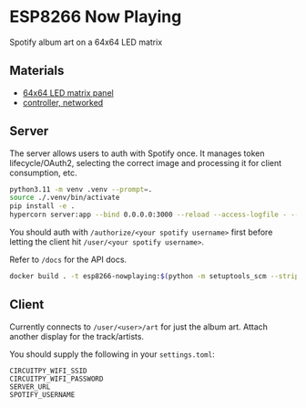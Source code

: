 # ESP8266 Now Playing

Spotify album art on a 64x64 LED matrix

## Materials

* [64x64 LED matrix panel](https://www.adafruit.com/product/5362)
* [controller, networked](https://www.adafruit.com/product/4745)

## Server

The server allows users to auth with Spotify once. It manages token
lifecycle/OAuth2, selecting the correct image and processing it for client
consumption, etc.

```sh
python3.11 -m venv .venv --prompt=.
source ./.venv/bin/activate
pip install -e .
hypercorn server:app --bind 0.0.0.0:3000 --reload --access-logfile - --log-file -
```

You should auth with `/authorize/<your spotify username>` first before letting
the client hit `/user/<your spotify username>`.

Refer to `/docs` for the API docs.

```sh
docker build . -t esp8266-nowplaying:$(python -m setuptools_scm --strip-dev)
```

## Client

Currently connects to `/user/<user>/art` for just the album art. Attach another
display for the track/artists.

You should supply the following in your `settings.toml`:

```env
CIRCUITPY_WIFI_SSID
CIRCUITPY_WIFI_PASSWORD
SERVER_URL
SPOTIFY_USERNAME
```
